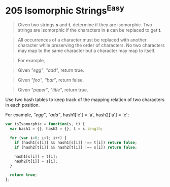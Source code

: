 # 205 Isomorphic Strings<sup>Easy</sup>
> Given two strings **s** and **t**, determine if they are isomorphic. Two strings are isomorphic if the characters in **s** can be replaced to get **t**.

> All occurrences of a character must be replaced with another character while preserving the order of characters. No two characters may map to the same character but a character may map to itself.

> For example,

> Given _"egg"_, _"add"_, return true.

> Given _"foo"_, _"bar"_, return false.

> Given _"paper"_, _"title"_, return true.

Use two hash tables to keep track of the mapping relation of two characters in each position.

For example, _"egg"_, _"add"_, hash1['e'] = 'a', hash2['a'] = 'e';

```javascript
var isIsomorphic = function(s, t) {
  var hash1 = {}, hash2 = {}, l = s.length;

  for (var i=0; i<l; i++) {
    if (hash1[s[i]] && hash1[s[i]] !== t[i]) return false;
    if (hash2[t[i]] && hash2[t[i]] !== s[i]) return false;

    hash1[s[i]] = t[i];
    hash2[t[i]] = s[i];
  }

  return true;
};

```
